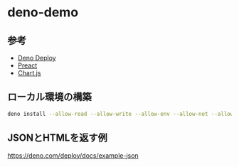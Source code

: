# deno-demo

## 参考
- [Deno Deploy](https://deno.com/deploy/docs)
- [Preact](https://preactjs.com/)
- [Chart.js](https://www.chartjs.org/)


## ローカル環境の構築
```sh
deno install --allow-read --allow-write --allow-env --allow-net --allow-run --no-check -f https://deno.land/x/deploy/deployctl.ts
```

## JSONとHTMLを返す例
https://deno.com/deploy/docs/example-json